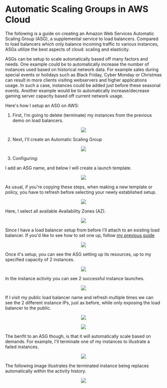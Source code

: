 # Automatic Scaling Groups in AWS Cloud
The following is a guide on creating an Amazon Web Services Automatic Scaling Group (ASG), a supplemental service to load balancers. Compared to load balancers which only balance incoming traffic to various instances, ASGs utilize the best aspects of cloud: scaling and elasticity.

ASGs can be setup to scale automatically based off many factors and needs. One example could be to automatically increase the number of instances used based on historical network data. For example sales during special events or holidays such as Black Friday, Cyber Monday or Christmas can result in more clients visiting webservers and higher applications usage. In such a case, instances could be added just before these seasonal events. Another example would be to automatically increase/decrease gaming server capacity based off current network usage.

Here's how I setup an ASG on AWS:

1. First, I'm going to delete (terminate) my instances from the previous demo on load balancers.

<p align="center">
 <img src="https://i.imgur.com/9sUQsBW.png">
</p>

2. Next, I'll create an Automatic Scaling Group

<p align="center">
 <img src="https://i.imgur.com/M4V8SwI.png">
</p>

3. Configuring:

I add an ASG name, and below I will create a launch template.

<p align="center">
 <img src="https://i.imgur.com/NaB8kvW.png">
</p>

As usual, if you're copying these steps, when making a new template or policy, you have to refresh before selecting your newly established setup. 

<p align="center">
 <img src="https://i.imgur.com/szVj90T.png">
</p>

Here, I select all available Availability Zones (AZ).

<p align="center">
 <img src="https://i.imgur.com/5uMA8BP.png">
</p>

Since I have a load balancer setup from before I'll attach to an esisting load balancer. If you'd like to see how to set one up, follow [my previous guide](https://github.com/hann-cyber/AWS-LoadBalancer)

<p align="center">
 <img src="https://i.imgur.com/xryZc29.png">
</p>

Once it's setup, you can see the ASG setting up its resources, up to my specified capacity of 2 instances.

<p align="center">
 <img src="https://i.imgur.com/RLZJX2f.png">
</p>

In the instance activity you can see 2 successful instance launches.

<p align="center">
 <img src="https://i.imgur.com/Csl6yZh.png">
</p>

If I visit my public load balancer name and refresh multiple times we can see the 2 different instance IPs, just as before, while only exposing the load balancer to the public.

<p align="center">
 <img src="https://i.imgur.com/tA4sYYT.png">
</p>

<p align="center">
 <img src="https://i.imgur.com/PsW5xag.png">
</p>

The benfit to an ASG though, is that it will automatically scale based on demands. For example, I'll terminate one of my instances to illustrate a failed instances.

<p align="center">
 <img src="https://i.imgur.com/QRYW4i0.png">
</p>

The following image illustrates the terminated instance being replaces automatically within the activity history.

<p align="center">
 <img src="https://i.imgur.com/IgMZhgU.png">
</p>

